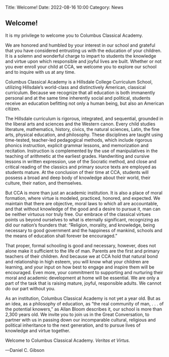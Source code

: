 Title: Welcome!
Date: 2022-08-16 10:00
Category: News

## Welcome!

It is my privilege to welcome you to Columbus Classical Academy.

We are honored and humbled by your interest in our school and grateful that you have considered entrusting us with the education of your children. It is a solemn and wonderful charge to impart to students the knowledge and virtue upon which responsible and joyful lives are built. Whether or not you ever enroll your child at CCA, we welcome you to explore our school and to inquire with us at any time.

Columbus Classical Academy is a Hillsdale College Curriculum School, utilizing Hillsdale’s world-class and distinctively American, classical curriculum. Because we recognize that all education is both immanently personal and at the same time inherently social and political, students receive an education befitting not only a human being, but also an American citizen.

The Hillsdale curriculum is rigorous, integrated, and sequential, grounded in the liberal arts and sciences and the Western canon. Every child studies literature, mathematics, history, civics, the natural sciences, Latin, the fine arts, physical education, and philosophy. These disciplines are taught using time-tested, teacher-led pedagogical methods, which include rigorous phonics instruction, explicit grammar lessons, and memorization and recitation. Instruction is complemented by the use of manipulatives in the teaching of arithmetic at the earliest grades. Handwriting and cursive lessons in written expression, use of the Socratic method, and close and critical reading of the classics and primary source texts are employed as students mature. At the conclusion of their time at CCA, students will possess a broad and deep body of knowledge about their world, their culture, their nation, and themselves.

But CCA is more than just an academic institution. It is also a place of moral formation, where virtue is modeled, practiced, honored, and expected. We maintain that there are objective, moral laws to which all are accountable, and that without knowledge of the good and a desire to pursue it, man can be neither virtuous nor truly free. Our embrace of the classical virtues points us beyond ourselves to what is eternally significant, recognizing as did our nation’s founders that: “Religion, morality, and knowledge, being necessary to good government and the happiness of mankind, schools and the means of education shall forever be encouraged.”

That proper, formal schooling is good and necessary, however, does not alone make it sufficient to the life of man. Parents are the first and primary teachers of their children. And because we at CCA hold that natural bond and relationship in high esteem, you will know what your children are learning, and your input on how best to engage and inspire them will be encouraged. Even more, your commitment to supporting and nurturing their moral and academic development at home will be essential. We are only a part of the task that is raising mature, joyful, responsible adults. We cannot do our part without you.

As an institution, Columbus Classical Academy is not yet a year old. But as an idea, as a philosophy of education, as “the real community of man, . . . of the potential knowers,” as Allan Bloom describes it, our school is more than 2,300 years old. We invite you to join us in the Great Conversation, to partner with us in passing down our incomparable cultural, religious and political inheritance to the next generation, and to pursue lives of knowledge and virtue together.

Welcome to Columbus Classical Academy. *Veritas et Virtus.*

—Daniel C. Gibson